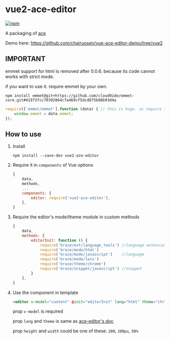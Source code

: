 vue2-ace-editor
====================


[![npm](https://img.shields.io/npm/v/vue2-ace-editor.svg)](https://www.npmjs.com/package/vue2-ace-editor)


A packaging of [ace](https://ace.c9.io/)

Demo here: https://github.com/chairuosen/vue-ace-editor-demo/tree/vue2

## IMPORTANT
emmet support for html is removed after 0.0.6. because its code cannot works with strict mode.

if you want to use it. require emmet by your own.
```
npm install emmet@git+https://github.com/cloud9ide/emmet-core.git#41973fcc70392864c7a469cf5dcd875b88b93d4a
```

```js
require(['emmet/emmet'],function (data) { // this is huge. so require it async is better
    window.emmet = data.emmet;
});
```

## How to use

1. Install

    ```
    npm install --save-dev vue2-ace-editor
    ```
    
2. Require it in `components` of Vue options

    ```js
    {
        data,
        methods,
        ...
        components: {
            editor: require('vue2-ace-editor'),
        },
    }
    ```
 
3. Require the editor's mode/theme module in custom methods
    
    ```js
    {
        data,
        methods: {
            editorInit: function () {
                require('brace/ext/language_tools') //language extension prerequsite...
                require('brace/mode/html')                
                require('brace/mode/javascript')    //language
                require('brace/mode/less')
                require('brace/theme/chrome')
                require('brace/snippet/javascript') //snippet
            }
        },
    }
    ```
    
4. Use the component in template

    ```html
    <editor v-model="content" @init="editorInit" lang="html" theme="chrome" width="500" height="100"></editor>
    ```
    
    prop `v-model`  is required
    
    prop `lang` and `theme` is same as [ace-editor's doc](https://github.com/ajaxorg/ace)
    
    prop `height` and `width` could be one of these:  `200`, `200px`, `50%`
    
